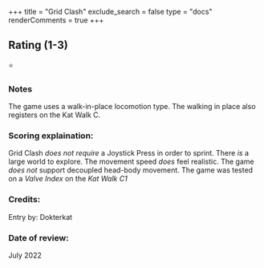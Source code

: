 +++
title = "Grid Clash"
exclude_search = false
type = "docs"
renderComments = true
+++

## Rating (1-3)
⭐

### Notes
The game uses a walk-in-place locomotion type. The walking in place also registers on the Kat Walk C.

### Scoring explaination:
Grid Clash *does not require* a Joystick Press in order to sprint.
There *is* a large world to explore.
The movement speed *does* feel realistic.
The game *does not* support decoupled head-body movement.
The game was tested on a *Valve Index* on the *Kat Walk C1*

### Credits:
Entry by: Dokterkat

### Date of review:
July 2022


